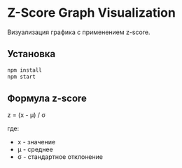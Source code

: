 # Z-Score Graph Visualization

Визуализация графика с применением z-score.

## Установка

```bash
npm install
npm start
```

## Формула z-score

z = (x - μ) / σ

где:
- x - значение
- μ - среднее 
- σ - стандартное отклонение 